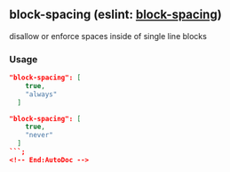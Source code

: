 <!-- Start:AutoDoc:: Modify `src/readme/rules.ts` and run `gulp readme` to update block -->
## block-spacing (eslint: [block-spacing](http://eslint.org/docs/rules/block-spacing))

disallow or enforce spaces inside of single line blocks

### Usage

```json
"block-spacing": [
    true,
    "always"
  ]
```

```json
"block-spacing": [
    true,
    "never"
  ]
```;
<!-- End:AutoDoc -->
